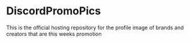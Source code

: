 # DiscordPromoPics
This is the official hosting repository for the profile image of brands and creators that are this weeks promotion
